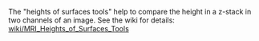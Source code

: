 The "heights of surfaces tools" help to compare the height in a z-stack in two channels of an image. See the wiki for details: [wiki/MRI_Heights_of_Surfaces_Tools](https://github.com/MontpellierRessourcesImagerie/imagej_macros_and_scripts/wiki/MRI_Heights_of_Surfaces_Tools)
